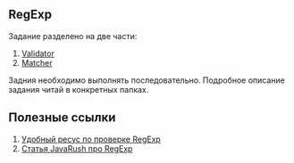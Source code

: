 ## RegExp

Задание разделено на две части:

1) [Validator](regexp/macher/readme.md)
1) [Matcher](regexp/validator/readme.md)

Задния необходимо выполнять последовательно. Подробное описание задания читай в конкретных папках.

## Полезные ссылки

1. [Удобный ресус по проверке RegExp](https://regexr.com/)
1. [Статья JavaRush про RegExp](https://javarush.ru/groups/posts/regulyarnye-vyrazheniya-v-java)
